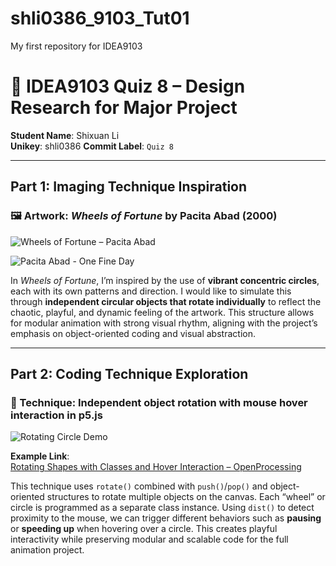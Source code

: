 # shli0386_9103_Tut01
My first repository for IDEA9103

# 🎨 IDEA9103 Quiz 8 – Design Research for Major Project  
**Student Name**: Shixuan Li  
**Unikey**: shli0386 
**Commit Label**: `Quiz 8`

---

## Part 1: Imaging Technique Inspiration

### 🖼️ Artwork: *Wheels of Fortune* by Pacita Abad (2000)

![Wheels of Fortune – Pacita Abad](https://www.artsy.net/artwork/pacita-abad-wheels-of-fortune)

![Pacita Abad - One Fine Day](https://www.artsy.net/artwork/pacita-abad-one-fine-day)

In *Wheels of Fortune*, I’m inspired by the use of **vibrant concentric circles**, each with its own patterns and direction. I would like to simulate this through **independent circular objects that rotate individually** to reflect the chaotic, playful, and dynamic feeling of the artwork. This structure allows for modular animation with strong visual rhythm, aligning with the project’s emphasis on object-oriented coding and visual abstraction.

---

## Part 2: Coding Technique Exploration

### 🧠 Technique: Independent object rotation with mouse hover interaction in p5.js

![Rotating Circle Demo](assets/screenshot.png)

**Example Link**:  
[Rotating Shapes with Classes and Hover Interaction – OpenProcessing](https://editor.p5js.org/lliu29/sketches/NeGyR6QJ)

This technique uses `rotate()` combined with `push()`/`pop()` and object-oriented structures to rotate multiple objects on the canvas. Each “wheel” or circle is programmed as a separate class instance. Using `dist()` to detect proximity to the mouse, we can trigger different behaviors such as **pausing** or **speeding up** when hovering over a circle. This creates playful interactivity while preserving modular and scalable code for the full animation project.
